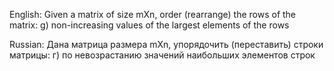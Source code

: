 ﻿English:
Given a matrix of size mXn, order (rearrange) the rows of the matrix:
g) non-increasing values of the largest elements of the rows

Russian:
Дана матрица размера mХn, упорядочить (переставить) строки матрицы:
г) по невозрастанию значений наибольших элементов строк